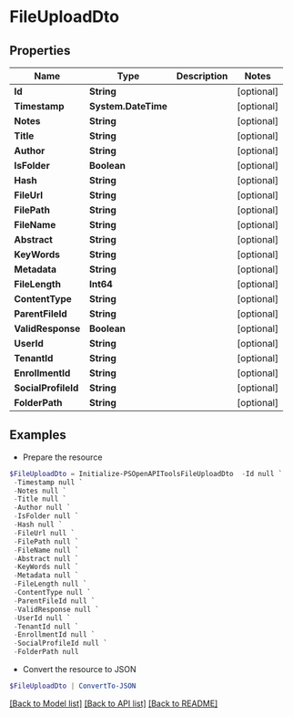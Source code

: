 # FileUploadDto
## Properties

Name | Type | Description | Notes
------------ | ------------- | ------------- | -------------
**Id** | **String** |  | [optional] 
**Timestamp** | **System.DateTime** |  | [optional] 
**Notes** | **String** |  | [optional] 
**Title** | **String** |  | [optional] 
**Author** | **String** |  | [optional] 
**IsFolder** | **Boolean** |  | [optional] 
**Hash** | **String** |  | [optional] 
**FileUrl** | **String** |  | [optional] 
**FilePath** | **String** |  | [optional] 
**FileName** | **String** |  | [optional] 
**Abstract** | **String** |  | [optional] 
**KeyWords** | **String** |  | [optional] 
**Metadata** | **String** |  | [optional] 
**FileLength** | **Int64** |  | [optional] 
**ContentType** | **String** |  | [optional] 
**ParentFileId** | **String** |  | [optional] 
**ValidResponse** | **Boolean** |  | [optional] 
**UserId** | **String** |  | [optional] 
**TenantId** | **String** |  | [optional] 
**EnrollmentId** | **String** |  | [optional] 
**SocialProfileId** | **String** |  | [optional] 
**FolderPath** | **String** |  | [optional] 

## Examples

- Prepare the resource
```powershell
$FileUploadDto = Initialize-PSOpenAPIToolsFileUploadDto  -Id null `
 -Timestamp null `
 -Notes null `
 -Title null `
 -Author null `
 -IsFolder null `
 -Hash null `
 -FileUrl null `
 -FilePath null `
 -FileName null `
 -Abstract null `
 -KeyWords null `
 -Metadata null `
 -FileLength null `
 -ContentType null `
 -ParentFileId null `
 -ValidResponse null `
 -UserId null `
 -TenantId null `
 -EnrollmentId null `
 -SocialProfileId null `
 -FolderPath null
```

- Convert the resource to JSON
```powershell
$FileUploadDto | ConvertTo-JSON
```

[[Back to Model list]](../README.md#documentation-for-models) [[Back to API list]](../README.md#documentation-for-api-endpoints) [[Back to README]](../README.md)

